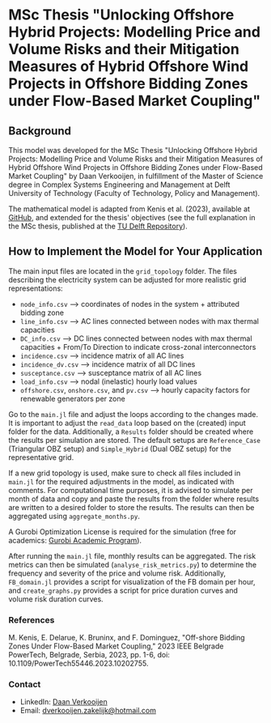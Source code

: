 # MSc Thesis "Unlocking Offshore Hybrid Projects: Modelling Price and Volume Risks and their Mitigation Measures of Hybrid Offshore Wind Projects in Offshore Bidding Zones under Flow-Based Market Coupling"

## Background
This model was developed for the MSc Thesis "Unlocking Offshore Hybrid Projects: Modelling Price and Volume Risks and their Mitigation Measures of Hybrid Offshore Wind Projects in Offshore Bidding Zones under Flow-Based Market Coupling" by Daan Verkooijen, in fulfillment of the Master of Science degree in Complex Systems Engineering and Management at Delft University of Technology (Faculty of Technology, Policy and Management).

The mathematical model is adapted from Kenis et al. (2023), available at [GitHub](https://github.com/kbruninx/OBZvsHM), and extended for the thesis' objectives (see the full explanation in the MSc thesis, published at the [TU Delft Repository](https://repository.tudelft.nl/)).

## How to Implement the Model for Your Application
The main input files are located in the `grid_topology` folder. The files describing the electricity system can be adjusted for more realistic grid representations:
- `node_info.csv` --> coordinates of nodes in the system + attributed bidding zone
- `line_info.csv` --> AC lines connected between nodes with max thermal capacities
- `DC_info.csv` --> DC lines connected between nodes with max thermal capacities + From/To Direction to indicate cross-zonal interconnectors
- `incidence.csv` --> incidence matrix of all AC lines
- `incidence_dv.csv` --> incidence matrix of all DC lines
- `susceptance.csv` --> susceptance matrix of all AC lines
- `load_info.csv` --> nodal (inelastic) hourly load values
- `offshore.csv`, `onshore.csv`, and `pv.csv` --> hourly capacity factors for renewable generators per zone

Go to the `main.jl` file and adjust the loops according to the changes made. It is important to adjust the `read_data` loop based on the (created) input folder for the data. Additionally, a `Results` folder should be created where the results per simulation are stored. The default setups are `Reference_Case` (Triangular OBZ setup) and `Simple_Hybrid` (Dual OBZ setup) for the representative grid.

If a new grid topology is used, make sure to check all files included in `main.jl` for the required adjustments in the model, as indicated with comments. For computational time purposes, it is advised to simulate per month of data and copy and paste the results from the folder where results are written to a desired folder to store the results. The results can then be aggregated using `aggregate_months.py`.

A Gurobi Optimization License is required for the simulation (free for academics: [Gurobi Academic Program](https://www.gurobi.com/academia/academic-program-and-licenses/)).

After running the `main.jl` file, monthly results can be aggregated. The risk metrics can then be simulated (`analyse_risk_metrics.py`) to determine the frequency and severity of the price and volume risk. Additionally, `FB_domain.jl` provides a script for visualization of the FB domain per hour, and `create_graphs.py` provides a script for price duration curves and volume risk duration curves.

### References
M. Kenis, E. Delarue, K. Bruninx, and F. Dominguez, "Off-shore Bidding Zones Under Flow-Based Market Coupling," 2023 IEEE Belgrade PowerTech, Belgrade, Serbia, 2023, pp. 1-6, doi: 10.1109/PowerTech55446.2023.10202755.

### Contact
- LinkedIn: [Daan Verkooijen](https://www.linkedin.com/in/daan-verkooijen-9b9679189/)
- Email: dverkooijen.zakelijk@hotmail.com

